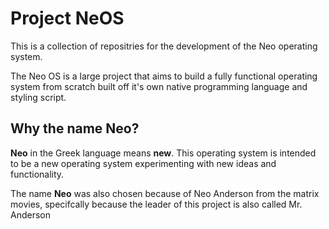 # Project NeOS
This is a collection of repositries for the development of the Neo operating system. 

The Neo OS is a large project that aims to build a fully functional operating system from scratch built off it's own native 
programming language and styling script.

## Why the name Neo?
**Neo** in the Greek language means **new**. This operating system is intended to be a new operating system experimenting with new ideas
and functionality. 

The name **Neo** was also chosen because of Neo Anderson from the matrix movies, specifcally because the leader
of this project is also called Mr. Anderson
